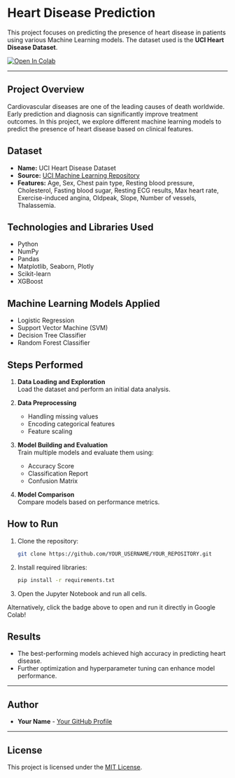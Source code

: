 # Heart Disease Prediction

This project focuses on predicting the presence of heart disease in patients using various Machine Learning models. The dataset used is the **UCI Heart Disease Dataset**.

[![Open In Colab](https://colab.research.google.com/assets/colab-badge.svg)](https://colab.research.google.com/github/mudassir112bb/PDM-PLAN/blob/main/heart_disease_prediction.ipynb)

---

## Project Overview

Cardiovascular diseases are one of the leading causes of death worldwide. Early prediction and diagnosis can significantly improve treatment outcomes. In this project, we explore different machine learning models to predict the presence of heart disease based on clinical features.

## Dataset

- **Name:** UCI Heart Disease Dataset
- **Source:** [UCI Machine Learning Repository](https://archive.ics.uci.edu/ml/datasets/heart+Disease)
- **Features:** Age, Sex, Chest pain type, Resting blood pressure, Cholesterol, Fasting blood sugar, Resting ECG results, Max heart rate, Exercise-induced angina, Oldpeak, Slope, Number of vessels, Thalassemia.

## Technologies and Libraries Used

- Python
- NumPy
- Pandas
- Matplotlib, Seaborn, Plotly
- Scikit-learn
- XGBoost

## Machine Learning Models Applied

- Logistic Regression
- Support Vector Machine (SVM)
- Decision Tree Classifier
- Random Forest Classifier
## Steps Performed

1. **Data Loading and Exploration**  
   Load the dataset and perform an initial data analysis.
   
2. **Data Preprocessing**  
   - Handling missing values
   - Encoding categorical features
   - Feature scaling

3. **Model Building and Evaluation**  
   Train multiple models and evaluate them using:
   - Accuracy Score
   - Classification Report
   - Confusion Matrix

4. **Model Comparison**  
   Compare models based on performance metrics.

## How to Run

1. Clone the repository:
   ```bash
   git clone https://github.com/YOUR_USERNAME/YOUR_REPOSITORY.git
   ```
2. Install required libraries:
   ```bash
   pip install -r requirements.txt
   ```
3. Open the Jupyter Notebook and run all cells.

Alternatively, click the badge above to open and run it directly in Google Colab!

## Results

- The best-performing models achieved high accuracy in predicting heart disease.
- Further optimization and hyperparameter tuning can enhance model performance.

---

## Author

- **Your Name** - [Your GitHub Profile](https://github.com/YOUR_USERNAME)

---

## License

This project is licensed under the [MIT License](LICENSE).

